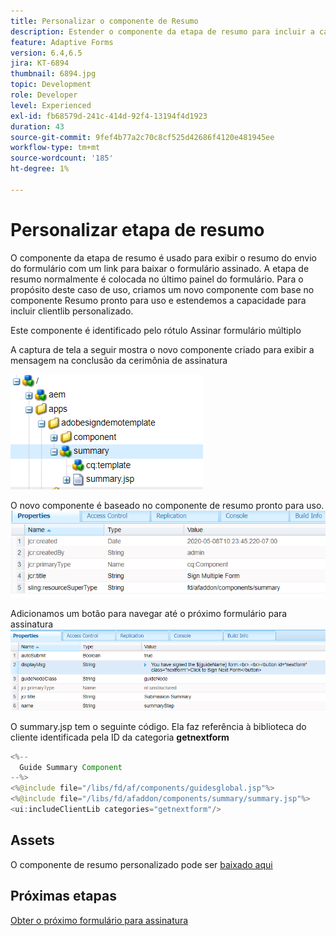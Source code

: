 ```yaml
---
title: Personalizar o componente de Resumo
description: Estender o componente da etapa de resumo para incluir a capacidade de navegar até o próximo formulário no pacote.
feature: Adaptive Forms
version: 6.4,6.5
jira: KT-6894
thumbnail: 6894.jpg
topic: Development
role: Developer
level: Experienced
exl-id: fb68579d-241c-414d-92f4-13194f4d1923
duration: 43
source-git-commit: 9fef4b77a2c70c8cf525d42686f4120e481945ee
workflow-type: tm+mt
source-wordcount: '185'
ht-degree: 1%

---
```


# Personalizar etapa de resumo

O componente da etapa de resumo é usado para exibir o resumo do envio do formulário com um link para baixar o formulário assinado. A etapa de resumo normalmente é colocada no último painel do formulário.
Para o propósito deste caso de uso, criamos um novo componente com base no componente Resumo pronto para uso e estendemos a capacidade para incluir clientlib personalizado.

Este componente é identificado pelo rótulo Assinar formulário múltiplo

A captura de tela a seguir mostra o novo componente criado para exibir a mensagem na conclusão da cerimônia de assinatura

![componente de resumo](assets/summary.PNG)

O novo componente é baseado no componente de resumo pronto para uso.
![component-prop](assets/componentprop.PNG)

Adicionamos um botão para navegar até o próximo formulário para assinatura
![template-code](assets/template-code.PNG)

O summary.jsp tem o seguinte código. Ela faz referência à biblioteca do cliente identificada pela ID da categoria **getnextform**

```java
<%--
  Guide Summary Component
--%>
<%@include file="/libs/fd/af/components/guidesglobal.jsp"%>
<%@include file="/libs/fd/afaddon/components/summary/summary.jsp"%>
<ui:includeClientLib categories="getnextform"/>
```

## Assets

O componente de resumo personalizado pode ser [baixado aqui](assets/custom-summary-step.zip)

## Próximas etapas

[Obter o próximo formulário para assinatura](./create-client-lib.md)